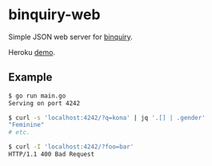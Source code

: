 # binquiry-web

Simple JSON web server for [binquiry](https://github.com/marthjod/binquiry).

Heroku [demo](https://young-caverns-16582.herokuapp.com/?q=str%C3%A6t%C3%B3).

## Example

```bash
$ go run main.go
Serving on port 4242
```

```bash
$ curl -s 'localhost:4242/?q=kona' | jq '.[] | .gender'
"Feminine"
# etc.

$ curl -I 'localhost:4242/?foo=bar'
HTTP/1.1 400 Bad Request
```

